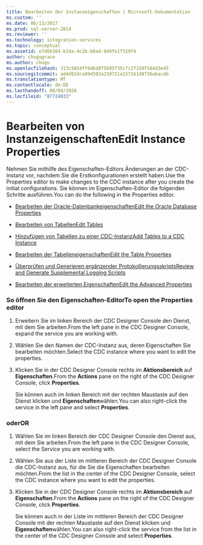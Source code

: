 ```yaml
---
title: Bearbeiten der Instanzeigenschaften | Microsoft-Dokumentation
ms.custom: ''
ms.date: 06/13/2017
ms.prod: sql-server-2014
ms.reviewer: ''
ms.technology: integration-services
ms.topic: conceptual
ms.assetid: e7d6b164-b14a-4c2b-b8ad-0d4fe1f329f4
author: chugugrace
ms.author: chugu
ms.openlocfilehash: 313c5654ff6dbd8f5b95f35cfc2f320f584d3e45
ms.sourcegitcommit: ad4d92dce894592a259721a1571b1d8736abacdb
ms.translationtype: MT
ms.contentlocale: de-DE
ms.lasthandoff: 08/04/2020
ms.locfileid: "87724033"
---
```

# <a name="edit-instance-properties"></a><span data-ttu-id="2cc49-102">Bearbeiten von Instanzeigenschaften</span><span class="sxs-lookup"><span data-stu-id="2cc49-102">Edit Instance Properties</span></span>
  <span data-ttu-id="2cc49-103">Nehmen Sie mithilfe des Eigenschaften-Editors Änderungen an der CDC-Instanz vor, nachdem Sie die Erstkonfigurationen erstellt haben.</span><span class="sxs-lookup"><span data-stu-id="2cc49-103">Use the Properties editor to make changes to the CDC instance after you create the initial configurations.</span></span> <span data-ttu-id="2cc49-104">Sie können im Eigenschaften-Editor die folgenden Schritte ausführen.</span><span class="sxs-lookup"><span data-stu-id="2cc49-104">You can do the following in the Properties editor.</span></span>  
  
-   [<span data-ttu-id="2cc49-105">Bearbeiten der Oracle-Datenbankeigenschaften</span><span class="sxs-lookup"><span data-stu-id="2cc49-105">Edit the Oracle Database Properties</span></span>](edit-the-oracle-database-properties.md)  
  
-   [<span data-ttu-id="2cc49-106">Bearbeiten von Tabellen</span><span class="sxs-lookup"><span data-stu-id="2cc49-106">Edit Tables</span></span>](edit-tables.md)  
  
-   [<span data-ttu-id="2cc49-107">Hinzufügen von Tabellen zu einer CDC-Instanz</span><span class="sxs-lookup"><span data-stu-id="2cc49-107">Add Tables to a CDC Instance</span></span>](add-tables-to-a-cdc-instance.md)  
  
-   [<span data-ttu-id="2cc49-108">Bearbeiten der Tabelleneigenschaften</span><span class="sxs-lookup"><span data-stu-id="2cc49-108">Edit the Table Properties</span></span>](edit-the-table-properties.md)  
  
-   [<span data-ttu-id="2cc49-109">Überprüfen und Generieren ergänzender Protokollierungsskripts</span><span class="sxs-lookup"><span data-stu-id="2cc49-109">Review and Generate Supplemental Logging Scripts</span></span>](review-and-generate-supplemental-logging-scripts.md)  
  
-   [<span data-ttu-id="2cc49-110">Bearbeiten der erweiterten Eigenschaften</span><span class="sxs-lookup"><span data-stu-id="2cc49-110">Edit the Advanced Properties</span></span>](edit-the-advanced-properties.md)  
  
### <a name="to-open-the-properties-editor"></a><span data-ttu-id="2cc49-111">So öffnen Sie den Eigenschaften-Editor</span><span class="sxs-lookup"><span data-stu-id="2cc49-111">To open the Properties editor</span></span>  
  
1.  <span data-ttu-id="2cc49-112">Erweitern Sie im linken Bereich der CDC Designer Console den Dienst, mit dem Sie arbeiten.</span><span class="sxs-lookup"><span data-stu-id="2cc49-112">From the left pane in the CDC Designer Console, expand the service you are working with.</span></span>  
  
2.  <span data-ttu-id="2cc49-113">Wählen Sie den Namen der CDC-Instanz aus, deren Eigenschaften Sie bearbeiten möchten.</span><span class="sxs-lookup"><span data-stu-id="2cc49-113">Select the CDC instance where you want to edit the properties.</span></span>  
  
3.  <span data-ttu-id="2cc49-114">Klicken Sie in der CDC Designer Console rechts im **Aktionsbereich** auf **Eigenschaften**.</span><span class="sxs-lookup"><span data-stu-id="2cc49-114">From the **Actions** pane on the right of the CDC Designer Console, click **Properties**.</span></span>  
  
     <span data-ttu-id="2cc49-115">Sie können auch im linken Bereich mit der rechten Maustaste auf den Dienst klicken und **Eigenschaften**wählen.</span><span class="sxs-lookup"><span data-stu-id="2cc49-115">You can also right-click the service in the left pane and select **Properties**.</span></span>  
  
### <a name="or"></a><span data-ttu-id="2cc49-116">oder</span><span class="sxs-lookup"><span data-stu-id="2cc49-116">OR</span></span>  
  
1.  <span data-ttu-id="2cc49-117">Wählen Sie im linken Bereich der CDC Designer Console den Dienst aus, mit dem Sie arbeiten.</span><span class="sxs-lookup"><span data-stu-id="2cc49-117">From the left pane in the CDC Designer Console, select the Service you are working with.</span></span>  
  
2.  <span data-ttu-id="2cc49-118">Wählen Sie aus der Liste im mittleren Bereich der CDC Designer Console die CDC-Instanz aus, für die Sie die Eigenschaften bearbeiten möchten.</span><span class="sxs-lookup"><span data-stu-id="2cc49-118">From the list in the center of the CDC Designer Console, select the CDC instance where you want to edit the properties.</span></span>  
  
3.  <span data-ttu-id="2cc49-119">Klicken Sie in der CDC Designer Console rechts im **Aktionsbereich** auf **Eigenschaften**.</span><span class="sxs-lookup"><span data-stu-id="2cc49-119">From the **Actions** pane on the right of the CDC Designer Console, click **Properties**.</span></span>  
  
     <span data-ttu-id="2cc49-120">Sie können auch in der Liste im mittleren Bereich der CDC Designer Console mit der rechten Maustaste auf den Dienst klicken und **Eigenschaften**wählen.</span><span class="sxs-lookup"><span data-stu-id="2cc49-120">You can also right-click the service from the list in the center of the CDC Designer Console and select **Properties**.</span></span>  
  
  
